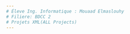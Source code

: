 ```yaml
---
# Éleve Ing. Informatique : Mouaad Elmaslouhy
# Filiere: BDCC 2
# Projets XML(ALL Projects)
---
```

